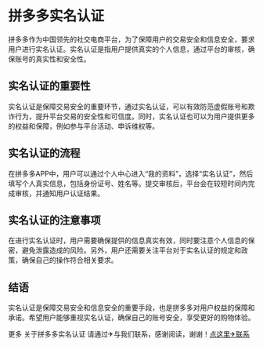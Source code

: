 # 拼多多实名认证

拼多多作为中国领先的社交电商平台，为了保障用户的交易安全和信息安全，要求用户进行实名认证。实名认证是指用户提供真实的个人信息，通过平台的审核，确保账号的真实性和安全性。

## 实名认证的重要性

实名认证是保障交易安全的重要环节，通过实名认证，可以有效防范虚假账号和欺诈行为，提升平台交易的安全性和可信度。同时，实名认证也可以为用户提供更多的权益和保障，例如参与平台活动、申诉维权等。

## 实名认证的流程

在拼多多APP中，用户可以通过个人中心进入“我的资料”，选择“实名认证”，然后填写个人真实信息，包括身份证号、姓名等。提交审核后，平台会在较短时间内完成审核，并通知用户认证结果。

## 实名认证的注意事项

在进行实名认证时，用户需要确保提供的信息真实有效，同时要注意个人信息的保密，避免泄露造成的风险。另外，用户还需要关注平台对于实名认证的规定和政策，确保自己的操作符合相关要求。

## 结语

实名认证是保障交易安全和信息安全的重要手段，也是拼多多对用户权益的保障和承诺。希望用户能够重视实名认证，确保自己的账号安全，享受更好的购物体验。

更多 关于拼多多实名认证 请通过✈与我们联系，感谢阅读，谢谢！[点这里✈联系](https://acc.k02.cc)